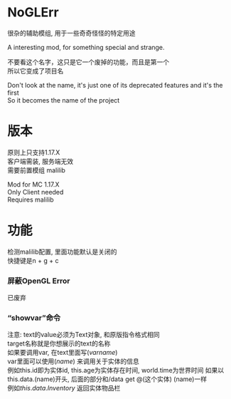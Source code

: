 # NoGLErr
很杂的辅助模组,
用于一些奇奇怪怪的特定用途

A interesting mod,
for something special and strange.

不要看这个名字，这只是它一个废掉的功能，而且是第一个  
所以它变成了项目名

Don't look at the name, it's just one of its deprecated features and it's the first  
So it becomes the name of the project

# 版本
原则上只支持1.17.X  
客户端需装, 服务端无效  
需要前置模组 malilib  

Mod for MC 1.17.X  
Only Client needed  
Requires malilib

# 功能
检测malilib配置, 里面功能默认是关闭的  
快捷键是n + g + c
### 屏蔽OpenGL Error
已废弃
### “showvar”命令
注意: text的value必须为Text对象, 和原版指令格式相同  
target名称就是你想展示的text的名称  
如果要调用var, 在text里面写$(var name)$  
var里面可以使用$(name)$ 来调用关于实体的信息  
例如this.id即为实体id, this.age为实体存在时间, world.time为世界时间
如果以this.data.(name)开头, 后面的部分和/data get @(这个实体) (name)一样  
例如$this.data.Inventory$ 返回实体物品栏  